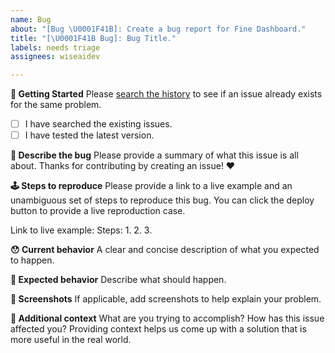 ```yaml
---
name: Bug
about: "[Bug \U0001F41B]: Create a bug report for Fine Dashboard."
title: "[\U0001F41B Bug]: Bug Title."
labels: needs triage
assignees: wiseaidev

---
```


**👶 Getting Started**
Please [search the history](https://github.com/wiseaidev/fine-dashboard/issues) to see if an issue already exists for the same problem.
- [ ] I have searched the existing issues.
- [ ] I have tested the latest version.

**📝 Describe the bug**
Please provide a summary of what this issue is all about. Thanks for contributing by creating an issue! ❤️

**🕹 Steps to reproduce**
Please provide a link to a live example and an unambiguous set of steps to reproduce this bug. You can click the deploy button to provide a live reproduction case.

Link to live example:
Steps:
1.
2.
3.

**😯 Current behavior**
A clear and concise description of what you expected to happen.

**🤔 Expected behavior**
Describe what should happen.

**📸 Screenshots**
If applicable, add screenshots to help explain your problem.

**🔦 Additional context**
What are you trying to accomplish? How has this issue affected you? Providing context helps us come up with a solution that is more useful in the real world.

